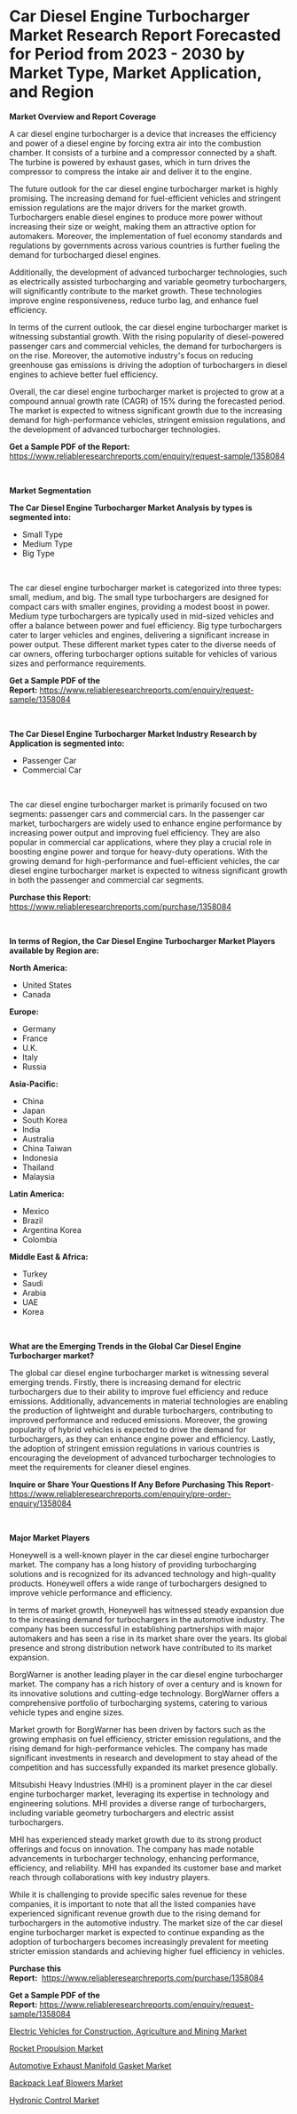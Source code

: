 <p><h1>Car Diesel Engine Turbocharger Market Research Report Forecasted for Period from 2023 -  2030 by Market Type, Market Application, and Region</h1></p><p><strong>Market Overview and Report Coverage</strong></p>
<p><p>A car diesel engine turbocharger is a device that increases the efficiency and power of a diesel engine by forcing extra air into the combustion chamber. It consists of a turbine and a compressor connected by a shaft. The turbine is powered by exhaust gases, which in turn drives the compressor to compress the intake air and deliver it to the engine.</p><p>The future outlook for the car diesel engine turbocharger market is highly promising. The increasing demand for fuel-efficient vehicles and stringent emission regulations are the major drivers for the market growth. Turbochargers enable diesel engines to produce more power without increasing their size or weight, making them an attractive option for automakers. Moreover, the implementation of fuel economy standards and regulations by governments across various countries is further fueling the demand for turbocharged diesel engines.</p><p>Additionally, the development of advanced turbocharger technologies, such as electrically assisted turbocharging and variable geometry turbochargers, will significantly contribute to the market growth. These technologies improve engine responsiveness, reduce turbo lag, and enhance fuel efficiency.</p><p>In terms of the current outlook, the car diesel engine turbocharger market is witnessing substantial growth. With the rising popularity of diesel-powered passenger cars and commercial vehicles, the demand for turbochargers is on the rise. Moreover, the automotive industry's focus on reducing greenhouse gas emissions is driving the adoption of turbochargers in diesel engines to achieve better fuel efficiency.</p><p>Overall, the car diesel engine turbocharger market is projected to grow at a compound annual growth rate (CAGR) of 15% during the forecasted period. The market is expected to witness significant growth due to the increasing demand for high-performance vehicles, stringent emission regulations, and the development of advanced turbocharger technologies.</p></p>
<p><strong>Get a Sample PDF of the Report:</strong> <a href="https://www.reliableresearchreports.com/enquiry/request-sample/1358084">https://www.reliableresearchreports.com/enquiry/request-sample/1358084</a></p>
<p>&nbsp;</p>
<p><strong>Market Segmentation</strong></p>
<p><strong>The Car Diesel Engine Turbocharger Market Analysis by types is segmented into:</strong></p>
<p><ul><li>Small Type</li><li>Medium Type</li><li>Big Type</li></ul></p>
<p>&nbsp;</p>
<p><p>The car diesel engine turbocharger market is categorized into three types: small, medium, and big. The small type turbochargers are designed for compact cars with smaller engines, providing a modest boost in power. Medium type turbochargers are typically used in mid-sized vehicles and offer a balance between power and fuel efficiency. Big type turbochargers cater to larger vehicles and engines, delivering a significant increase in power output. These different market types cater to the diverse needs of car owners, offering turbocharger options suitable for vehicles of various sizes and performance requirements.</p></p>
<p><strong>Get a Sample PDF of the Report:</strong>&nbsp;<a href="https://www.reliableresearchreports.com/enquiry/request-sample/1358084">https://www.reliableresearchreports.com/enquiry/request-sample/1358084</a></p>
<p>&nbsp;</p>
<p><strong>The Car Diesel Engine Turbocharger Market Industry Research by Application is segmented into:</strong></p>
<p><ul><li>Passenger Car</li><li>Commercial Car</li></ul></p>
<p>&nbsp;</p>
<p><p>The car diesel engine turbocharger market is primarily focused on two segments: passenger cars and commercial cars. In the passenger car market, turbochargers are widely used to enhance engine performance by increasing power output and improving fuel efficiency. They are also popular in commercial car applications, where they play a crucial role in boosting engine power and torque for heavy-duty operations. With the growing demand for high-performance and fuel-efficient vehicles, the car diesel engine turbocharger market is expected to witness significant growth in both the passenger and commercial car segments.</p></p>
<p><strong>Purchase this Report:</strong>&nbsp; <a href="https://www.reliableresearchreports.com/purchase/1358084">https://www.reliableresearchreports.com/purchase/1358084</a></p>
<p>&nbsp;</p>
<p><strong>In terms of Region, the Car Diesel Engine Turbocharger Market Players available by Region are:</strong></p>
<p>
    <p> <strong> North America: </strong>
        <ul>
            <li>United States</li>
            <li>Canada</li>
        </ul>
        </p> 
    <p> <strong> Europe: </strong>
        <ul>
            <li>Germany</li>
            <li>France</li>
            <li>U.K.</li>
            <li>Italy</li>
            <li>Russia</li>
        </ul>
        </p> 
    <p> <strong> Asia-Pacific: </strong>
        <ul>
            <li>China</li>
            <li>Japan</li>
            <li>South Korea</li>
            <li>India</li>
            <li>Australia</li>
            <li>China Taiwan</li>
            <li>Indonesia</li>
            <li>Thailand</li>
            <li>Malaysia</li>
        </ul>
        </p> 
    <p> <strong> Latin America: </strong>
        <ul>
            <li>Mexico</li>
            <li>Brazil</li>
            <li>Argentina Korea</li>
            <li>Colombia</li>
        </ul>
        </p> 
    <p> <strong> Middle East & Africa: </strong>
        <ul>
            <li>Turkey</li>
            <li>Saudi</li>
            <li>Arabia</li>
            <li>UAE</li>
            <li>Korea</li>
        </ul>
    </p>
    </p>
<p>&nbsp;</p>
<p><strong>What are the Emerging Trends in the Global Car Diesel Engine Turbocharger market?</strong></p>
<p><p>The global car diesel engine turbocharger market is witnessing several emerging trends. Firstly, there is increasing demand for electric turbochargers due to their ability to improve fuel efficiency and reduce emissions. Additionally, advancements in material technologies are enabling the production of lightweight and durable turbochargers, contributing to improved performance and reduced emissions. Moreover, the growing popularity of hybrid vehicles is expected to drive the demand for turbochargers, as they can enhance engine power and efficiency. Lastly, the adoption of stringent emission regulations in various countries is encouraging the development of advanced turbocharger technologies to meet the requirements for cleaner diesel engines.</p></p>
<p><strong>Inquire or Share Your Questions If Any Before Purchasing This Report</strong>- <a href="https://www.reliableresearchreports.com/enquiry/pre-order-enquiry/1358084">https://www.reliableresearchreports.com/enquiry/pre-order-enquiry/1358084</a></p>
<p>&nbsp;</p>
<p><strong>Major Market Players</strong></p>
<p><p>Honeywell is a well-known player in the car diesel engine turbocharger market. The company has a long history of providing turbocharging solutions and is recognized for its advanced technology and high-quality products. Honeywell offers a wide range of turbochargers designed to improve vehicle performance and efficiency.</p><p>In terms of market growth, Honeywell has witnessed steady expansion due to the increasing demand for turbochargers in the automotive industry. The company has been successful in establishing partnerships with major automakers and has seen a rise in its market share over the years. Its global presence and strong distribution network have contributed to its market expansion.</p><p>BorgWarner is another leading player in the car diesel engine turbocharger market. The company has a rich history of over a century and is known for its innovative solutions and cutting-edge technology. BorgWarner offers a comprehensive portfolio of turbocharging systems, catering to various vehicle types and engine sizes.</p><p>Market growth for BorgWarner has been driven by factors such as the growing emphasis on fuel efficiency, stricter emission regulations, and the rising demand for high-performance vehicles. The company has made significant investments in research and development to stay ahead of the competition and has successfully expanded its market presence globally.</p><p>Mitsubishi Heavy Industries (MHI) is a prominent player in the car diesel engine turbocharger market, leveraging its expertise in technology and engineering solutions. MHI provides a diverse range of turbochargers, including variable geometry turbochargers and electric assist turbochargers.</p><p>MHI has experienced steady market growth due to its strong product offerings and focus on innovation. The company has made notable advancements in turbocharger technology, enhancing performance, efficiency, and reliability. MHI has expanded its customer base and market reach through collaborations with key industry players.</p><p>While it is challenging to provide specific sales revenue for these companies, it is important to note that all the listed companies have experienced significant revenue growth due to the rising demand for turbochargers in the automotive industry. The market size of the car diesel engine turbocharger market is expected to continue expanding as the adoption of turbochargers becomes increasingly prevalent for meeting stricter emission standards and achieving higher fuel efficiency in vehicles.</p></p>
<p><strong>Purchase this Report:</strong>&nbsp;&nbsp;<a href="https://www.reliableresearchreports.com/purchase/1358084">https://www.reliableresearchreports.com/purchase/1358084</a></p>
<p></p>
<p><strong>Get a Sample PDF of the Report:</strong>&nbsp;<a href="https://www.reliableresearchreports.com/enquiry/request-sample/1358084">https://www.reliableresearchreports.com/enquiry/request-sample/1358084</a></p>
<p><p><a href="https://github.com/WillieWoodard/Market-Research-Report-List-2/blob/main/electric-vehicles-for-construction-agriculture-and-mining-market.md">Electric Vehicles for Construction, Agriculture and Mining Market</a></p><p><a href="https://medium.com/@myrticecole/rocket-propulsion-market-furnishes-information-on-market-share-market-trends-and-market-growth-66769b9b47ed">Rocket Propulsion Market</a></p><p><a href="https://github.com/PeterParrish5/Market-Research-Report-List-2/blob/main/automotive-exhaust-manifold-gasket-market.md">Automotive Exhaust Manifold Gasket Market</a></p><p><a href="https://www.linkedin.com/pulse/backpack-leaf-blowers-market-share-amp-new-trends-analysis-peoke/">Backpack Leaf Blowers Market</a></p><p><a href="https://medium.com/@zoeyleannon2023/hydronic-control-market-comprehensive-assessment-by-type-application-and-geography-f292271b8ad0">Hydronic Control Market</a></p></p>